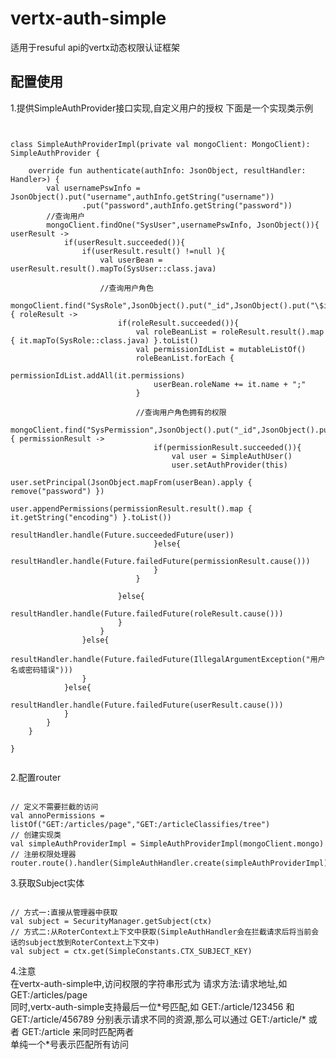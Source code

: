 # vertx-auth-simple
适用于resuful api的vertx动态权限认证框架

## 配置使用
1.提供SimpleAuthProvider接口实现,自定义用户的授权
下面是一个实现类示例
<pre><code>

class SimpleAuthProviderImpl(private val mongoClient: MongoClient): SimpleAuthProvider {

    override fun authenticate(authInfo: JsonObject, resultHandler: Handler<AsyncResult<User>>) {
        val usernamePswInfo = JsonObject().put("username",authInfo.getString("username"))
                .put("password",authInfo.getString("password"))
        //查询用户
        mongoClient.findOne("SysUser",usernamePswInfo, JsonObject()){ userResult ->
            if(userResult.succeeded()){
                if(userResult.result() !=null ){
                    val userBean = userResult.result().mapTo(SysUser::class.java)

                    //查询用户角色
                    mongoClient.find("SysRole",JsonObject().put("_id",JsonObject().put("\$in",userBean.roles))){ roleResult ->
                        if(roleResult.succeeded()){
                            val roleBeanList = roleResult.result().map { it.mapTo(SysRole::class.java) }.toList()
                            val permissionIdList = mutableListOf<String>()
                            roleBeanList.forEach {
                                permissionIdList.addAll(it.permissions)
                                userBean.roleName += it.name + ";"
                            }

                            //查询用户角色拥有的权限
                            mongoClient.find("SysPermission",JsonObject().put("_id",JsonObject().put("\$in",permissionIdList))){ permissionResult ->
                                if(permissionResult.succeeded()){
                                    val user = SimpleAuthUser()
                                    user.setAuthProvider(this)
                                    user.setPrincipal(JsonObject.mapFrom(userBean).apply { remove("password") })
                                    user.appendPermissions(permissionResult.result().map { it.getString("encoding") }.toList())
                                    resultHandler.handle(Future.succeededFuture(user))
                                }else{
                                    resultHandler.handle(Future.failedFuture(permissionResult.cause()))
                                }
                            }

                        }else{
                            resultHandler.handle(Future.failedFuture(roleResult.cause()))
                        }
                    }
                }else{
                    resultHandler.handle(Future.failedFuture(IllegalArgumentException("用户名或密码错误")))
                }
            }else{
                resultHandler.handle(Future.failedFuture(userResult.cause()))
            }
        }
    }

}

</code></pre>

2.配置router

<pre><code>
// 定义不需要拦截的访问
val annoPermissions = listOf("GET:/articles/page","GET:/articleClassifies/tree")
// 创建实现类
val simpleAuthProviderImpl = SimpleAuthProviderImpl(mongoClient.mongo)
// 注册权限处理器
router.route().handler(SimpleAuthHandler.create(simpleAuthProviderImpl).addAnnoPermissions(annoPermissions))
</code></pre>

3.获取Subject实体<br>
<pre><code>
// 方式一:直接从管理器中获取
val subject = SecurityManager.getSubject(ctx)
// 方式二:从RoterContext上下文中获取(SimpleAuthHandler会在拦截请求后将当前会话的subject放到RoterContext上下文中)
val subject = ctx.get<Subject>(SimpleConstants.CTX_SUBJECT_KEY)
</code></pre>

4.注意<br>
在vertx-auth-simple中,访问权限的字符串形式为 请求方法:请求地址,如 GET:/articles/page <br>
同时,vertx-auth-simple支持最后一位\*号匹配,如 GET:/article/123456 和 GET:/article/456789 分别表示请求不同的资源,那么可以通过 GET:/article/\* 或者 GET:/article 来同时匹配两者 <br>
单纯一个*号表示匹配所有访问<br>







